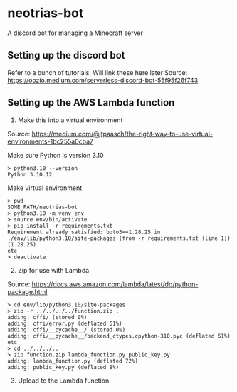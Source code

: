 # neotrias-bot
A discord bot for managing a Minecraft server

## Setting up the discord bot
Refer to a bunch of tutorials. Will link these here later
Source: https://oozio.medium.com/serverless-discord-bot-55f95f26f743

## Setting up the AWS Lambda function
1. Make this into a virtual environment

Source: https://medium.com/@jtpaasch/the-right-way-to-use-virtual-environments-1bc255a0cba7

Make sure Python is version 3.10

```
> python3.10 --version
Python 3.10.12
```

Make virtual environment
```
> pwd
SOME_PATH/neotrias-bot
> python3.10 -m venv env
> source env/bin/activate
> pip install -r requirements.txt
Requirement already satisfied: boto3==1.28.25 in ./env/lib/python3.10/site-packages (from -r requirements.txt (line 1)) (1.28.25)
etc
> deactivate
```

2. Zip for use with Lambda

Source: https://docs.aws.amazon.com/lambda/latest/dg/python-package.html

```
> cd env/lib/python3.10/site-packages
> zip -r ../../../../function.zip .
adding: cffi/ (stored 0%)
adding: cffi/error.py (deflated 61%)
adding: cffi/__pycache__/ (stored 0%)
adding: cffi/__pycache__/backend_ctypes.cpython-310.pyc (deflated 61%)
etc
> cd ../../../..
> zip function.zip lambda_function.py public_key.py
adding: lambda_function.py (deflated 72%)
adding: public_key.py (deflated 8%)
```

3. Upload to the Lambda function

